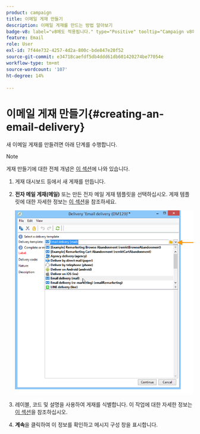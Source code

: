 ```yaml
---
product: campaign
title: 이메일 게재 만들기
description: 이메일 게재를 만드는 방법 알아보기
badge-v8: label="v8에도 적용됩니다." type="Positive" tooltip="Campaign v8에도 적용됩니다."
feature: Email
role: User
exl-id: 7f44e732-4257-4d2a-800c-bde847e20f52
source-git-commit: e34718caefdf5db4ddd61db601420274be77054e
workflow-type: tm+mt
source-wordcount: '107'
ht-degree: 14%

---
```


# 이메일 게재 만들기{#creating-an-email-delivery}

새 이메일 게재를 만들려면 아래 단계를 수행합니다.

>[!NOTE]
>
>게재 만들기에 대한 전체 개념은 [이 섹션](steps-about-delivery-creation-steps.md)에 나와 있습니다.

1. 게재 대시보드 등에서 새 게재를 만듭니다.
1. **전자 메일 게재(메일)** 또는 만든 전자 메일 게재 템플릿을 선택하십시오. 게재 템플릿에 대한 자세한 정보는 [이 섹션](about-templates.md)을 참조하세요.

   ![](assets/s_ncs_user_wizard_email01_1.png)

1. 레이블, 코드 및 설명을 사용하여 게재를 식별합니다. 이 작업에 대한 자세한 정보는 [이 섹션](steps-create-and-identify-the-delivery.md#identifying-the-delivery)을 참조하십시오.
1. **계속**&#x200B;을 클릭하여 이 정보를 확인하고 메시지 구성 창을 표시합니다.
